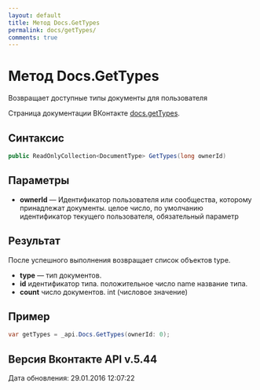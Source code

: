 ```yaml
---
layout: default
title: Метод Docs.GetTypes
permalink: docs/getTypes/
comments: true
---
```

# Метод Docs.GetTypes
Возвращает доступные типы документы для пользователя

Страница документации ВКонтакте [docs.getTypes](https://vk.com/dev/docs.getTypes).

## Синтаксис
``` csharp
public ReadOnlyCollection<DocumentType> GetTypes(long ownerId)
```

## Параметры
+ **ownerId** — Идентификатор пользователя или сообщества, которому принадлежат документы. целое число, по умолчанию идентификатор текущего пользователя, обязательный параметр

## Результат
После успешного выполнения возвращает список объектов type. 
+ **type** — тип документов.  
+ **id** идентификатор типа.  положительное число name название типа. 
+ **count** число документов.  int (числовое значение)

## Пример
``` csharp
var getTypes = _api.Docs.GetTypes(ownerId: 0);
```

## Версия Вконтакте API v.5.44
Дата обновления: 29.01.2016 12:07:22
